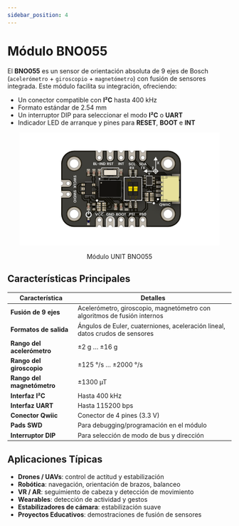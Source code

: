 ```yaml
---
sidebar_position: 4
---
```


# Módulo BNO055


El **BNO055** es un sensor de orientación absoluta de 9 ejes de Bosch (`acelerómetro` + `giroscopio` + `magnetómetro`) con fusión de sensores integrada. Este módulo facilita su integración, ofreciendo:
- Un conector compatible con **I²C** hasta 400 kHz  
-  Formato estándar de 2.54 mm  
- Un interruptor DIP para seleccionar el modo **I²C** o **UART**  
- Indicador LED de arranque y pines para **RESET**, **BOOT** e **INT**  

<div align="center">
  <a href="https://github.com/UNIT-Electronics-MX/unit_bno055_module/blob/main/docs/unit_bno055_module_product_brief.pdf" target="_blank"><img src="https://raw.githubusercontent.com/UNIT-Electronics-MX/unit_bno055_module/refs/heads/main/hardware/resources/unit_top_v_0_0_1_ue0092_BNO055.png" width="450px" alt="BNO055"/></a>
  <p>Módulo UNIT BNO055</p>
</div>


## Características Principales
| Característica          | Detalles                                                           |
|-------------------------|-------------------------------------------------------------------|
| **Fusión de 9 ejes**    | Acelerómetro, giroscopio, magnetómetro con algoritmos de fusión internos |
| **Formatos de salida**  | Ángulos de Euler, cuaterniones, aceleración lineal, datos crudos de sensores |
| **Rango del acelerómetro** | ±2 g … ±16 g                                                      |
| **Rango del giroscopio** | ±125 °/s … ±2000 °/s                                              |
| **Rango del magnetómetro** | ±1300 µT                                                          |
| **Interfaz I²C**        | Hasta 400 kHz                                                     |
| **Interfaz UART**       | Hasta 115200 bps                                                  |
| **Conector Qwiic**      | Conector de 4 pines (3.3 V)                                       |
| **Pads SWD**            | Para debugging/programación en el módulo                         |
| **Interruptor DIP**     | Para selección de modo de bus y dirección                        |


## Aplicaciones Típicas

- **Drones / UAVs**: control de actitud y estabilización  
- **Robótica**: navegación, orientación de brazos, balanceo  
- **VR / AR**: seguimiento de cabeza y detección de movimiento  
- **Wearables**: detección de actividad y gestos  
- **Estabilizadores de cámara**: estabilización suave  
- **Proyectos Educativos**: demostraciones de fusión de sensores  

